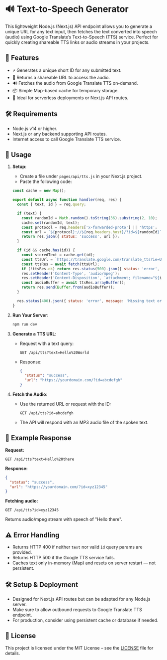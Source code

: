 
# 🔊 Text-to-Speech Generator

This lightweight Node.js (Next.js) API endpoint allows you to generate a unique URL for any text input, then fetches the text converted into speech (audio) using Google Translate’s Text-to-Speech (TTS) service. Perfect for quickly creating shareable TTS links or audio streams in your projects.

## 🚀 Features

- ⚡ Generates a unique short ID for any submitted text.
- 🔗 Returns a shareable URL to access the audio.
- 🔊 Fetches the audio from Google Translate TTS on-demand.
- 📦 Simple Map-based cache for temporary storage.
- 🔐 Ideal for serverless deployments or Next.js API routes.

## 🛠️ Requirements

- Node.js v14 or higher.
- Next.js or any backend supporting API routes.
- Internet access to call Google Translate TTS service.

## 📡 Usage

1. **Setup**:
   - Create a file under `pages/api/tts.js` in your Next.js project.
   - Paste the following code:

   ```js
   const cache = new Map();

   export default async function handler(req, res) {
     const { text, id } = req.query;

     if (text) {
       const randomId = Math.random().toString(36).substring(2, 10);
       cache.set(randomId, text);
       const protocol = req.headers['x-forwarded-proto'] || 'https';
       const url = `${protocol}://${req.headers.host}/?id=${randomId}`;
       return res.json({ status: 'success', url });
     }

     if (id && cache.has(id)) {
       const storedText = cache.get(id);
       const ttsUrl = `https://translate.google.com/translate_tts?ie=UTF-8&q=${encodeURIComponent(storedText)}&tl=en&client=tw-ob`;
       const ttsRes = await fetch(ttsUrl);
       if (!ttsRes.ok) return res.status(500).json({ status: 'error', message: 'TTS failed' });
       res.setHeader('Content-Type', 'audio/mpeg');
       res.setHeader('Content-Disposition', `attachment; filename="${id}.mp3"`);
       const audioBuffer = await ttsRes.arrayBuffer();
       return res.send(Buffer.from(audioBuffer));
     }

     res.status(400).json({ status: 'error', message: 'Missing text or invalid id' });
   }
   ```

2. **Run Your Server**:
   ```bash
   npm run dev
   ```

3. **Generate a TTS URL**:
   - Request with a text query:
     ```
     GET /api/tts?text=Hello%20World
     ```
   - Response:
     ```json
     {
       "status": "success",
       "url": "https://yourdomain.com/?id=abcdefgh"
     }
     ```

4. **Fetch the Audio**:
   - Use the returned URL or request with the ID:
     ```
     GET /api/tts?id=abcdefgh
     ```
   - The API will respond with an MP3 audio file of the spoken text.

## 📄 Example Response

**Request:**

```
GET /api/tts?text=Hello%20there
```

**Response:**

```json
{
  "status": "success",
  "url": "https://yourdomain.com/?id=xyz12345"
}
```

**Fetching audio:**

```
GET /api/tts?id=xyz12345
```

Returns audio/mpeg stream with speech of "Hello there".

## ⚠️ Error Handling

- Returns HTTP 400 if neither `text` nor valid `id` query params are provided.
- Returns HTTP 500 if the Google TTS service fails.
- Caches text only in-memory (Map) and resets on server restart — not persistent.

## 🛠️ Setup & Deployment

- Designed for Next.js API routes but can be adapted for any Node.js server.
- Make sure to allow outbound requests to Google Translate TTS endpoint.
- For production, consider using persistent cache or database if needed.

## 📝 License

This project is licensed under the MIT License – see the [LICENSE](https://github.com/NotFlexCoder/NotFlexCoder/blob/main/LICENSE) file for details.
